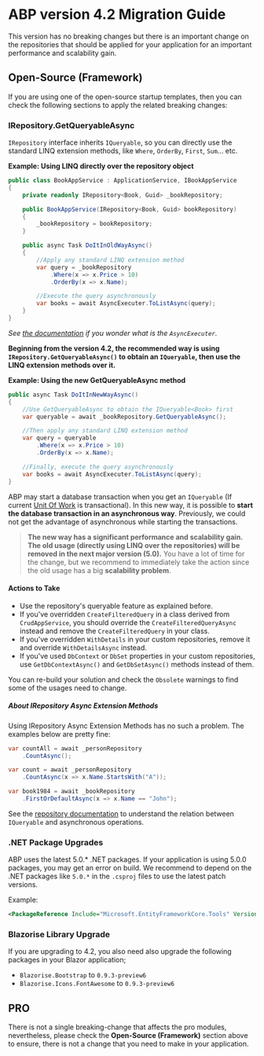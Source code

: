 # ABP version 4.2 Migration Guide

This version has no breaking changes but there is an important change on the repositories that should be applied for your application for an important performance and scalability gain.

## Open-Source (Framework)

If you are using one of the open-source startup templates, then you can check the following sections to apply the related breaking changes:

### IRepository.GetQueryableAsync

`IRepository` interface inherits `IQueryable`, so you can directly use the standard LINQ extension methods, like `Where`, `OrderBy`, `First`, `Sum`... etc.

**Example: Using LINQ directly over the repository object**

````csharp
public class BookAppService : ApplicationService, IBookAppService
{
    private readonly IRepository<Book, Guid> _bookRepository;

    public BookAppService(IRepository<Book, Guid> bookRepository)
    {
        _bookRepository = bookRepository;
    }

    public async Task DoItInOldWayAsync()
    {
        //Apply any standard LINQ extension method
        var query = _bookRepository
            .Where(x => x.Price > 10)
            .OrderBy(x => x.Name);

        //Execute the query asynchronously
        var books = await AsyncExecuter.ToListAsync(query);
    }
}
````

*See [the documentation](https://docs.abp.io/en/abp/4.2/Repositories#iqueryable-async-operations) if you wonder what is the `AsyncExecuter`.*

**Beginning from the version 4.2, the recommended way is using `IRepository.GetQueryableAsync()` to obtain an `IQueryable`, then use the LINQ extension methods over it.**

**Example: Using the new GetQueryableAsync method**

````csharp
public async Task DoItInNewWayAsync()
{
    //Use GetQueryableAsync to obtain the IQueryable<Book> first
    var queryable = await _bookRepository.GetQueryableAsync();

    //Then apply any standard LINQ extension method
    var query = queryable
        .Where(x => x.Price > 10)
        .OrderBy(x => x.Name);

    //Finally, execute the query asynchronously
    var books = await AsyncExecuter.ToListAsync(query);
}
````

ABP may start a database transaction when you get an `IQueryable` (If current [Unit Of Work](../../framework/architecture/domain-driven-design/unit-of-work.md) is transactional). In this new way, it is possible to **start the database transaction in an asynchronous way**. Previously, we could not get the advantage of asynchronous while starting the transactions.

> **The new way has a significant performance and scalability gain. The old usage (directly using LINQ over the repositories) will be removed in the next major version (5.0).** You have a lot of time for the change, but we recommend to immediately take the action since the old usage has a big **scalability problem**.

#### Actions to Take

* Use the repository's queryable feature as explained before.
* If you've overridden `CreateFilteredQuery` in a class derived from `CrudAppService`, you should override the `CreateFilteredQueryAsync` instead and remove the `CreateFilteredQuery` in your class.
* If you've overridden `WithDetails` in your custom repositories, remove it and override `WithDetailsAsync` instead.
* If you've used `DbContext` or `DbSet` properties in your custom repositories, use `GetDbContextAsync()` and `GetDbSetAsync()` methods instead of them.

You can re-build your solution and check the `Obsolete` warnings to find some of the usages need to change.

##### About IRepository Async Extension Methods

Using IRepository Async Extension Methods has no such a problem. The examples below are pretty fine:

````csharp
var countAll = await _personRepository
    .CountAsync();

var count = await _personRepository
    .CountAsync(x => x.Name.StartsWith("A"));

var book1984 = await _bookRepository
    .FirstOrDefaultAsync(x => x.Name == "John");   
````

See the [repository documentation](https://docs.abp.io/en/abp/4.2/Repositories#iqueryable-async-operations) to understand the relation between `IQueryable` and asynchronous operations.

### .NET Package Upgrades

ABP uses the latest 5.0.* .NET packages. If your application is using 5.0.0 packages, you may get an error on build. We recommend to depend on the .NET packages like `5.0.*` in the `.csproj` files to use the latest patch versions.

Example:

````xml
<PackageReference Include="Microsoft.EntityFrameworkCore.Tools" Version="5.0.*" />
````

### Blazorise Library Upgrade

If you are upgrading to 4.2, you also need also upgrade the following packages in your Blazor application;

* `Blazorise.Bootstrap` to `0.9.3-preview6`
* `Blazorise.Icons.FontAwesome` to `0.9.3-preview6`

## PRO

There is not a single breaking-change that affects the pro modules, nevertheless, please check the **Open-Source (Framework)** section above to ensure, there is not a change that you need to make in your application.